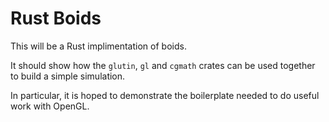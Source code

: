 # Rust Boids

This will be a Rust implimentation of boids.

It should show how the `glutin`, `gl` and `cgmath` crates can be used together to build a simple simulation.

In particular, it is hoped to demonstrate the boilerplate needed to do useful work with OpenGL.
